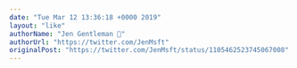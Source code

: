 ```yaml
---
date: "Tue Mar 12 13:36:18 +0000 2019"
layout: "like"
authorName: "Jen Gentleman 🌺"
authorUrl: "https://twitter.com/JenMsft"
originalPost: "https://twitter.com/JenMsft/status/1105462523745067008"
---
```

